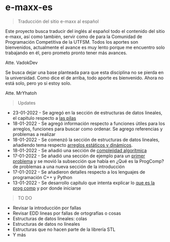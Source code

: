 # e-maxx-es

> Traducción del sitio e-maxx al español

Este proyecto busca traducir del inglés al español todo el contenido del sitio e-maxx, así como también, servir como de para la Comunidad de Programación Competitiva de la UTFSM. Todos los aportes son bienvenidos, actualmente el avance es muy lento porque me encuentro solo trabajando en él, pero prometo pronto tener más avances.

Atte. VadokDev

Se busca dejar una base planteada para que esta disciplina no se pierda en la universidad. Como dice el de arriba, todo aporte es bienvenido. Ahora no está solo, pero yo si estoy solo.

Atte. MrYhatoh

> Updates

* 23-01-2022 - Se agregó en la sección de estructuras de datos lineales, el capitulo respecto a [las pilas](edd_lineales/stack.md)
* 18-01-2022 - Se agregó información respecto a funciones útiles para los arreglos, funciones para buscar como ordenar. Se agrego referencias y problemas a realizar
* 18-01-2022 - Se comenzó la sección de estructuras de datos lineales, añadiendo tema respecto [arreglos estáticos y dinámicos](edd_lineales/arreglos.md).
* 18-01-2022 - Se añadió una sección de [complejidad algorítmica](/introduccion/complejidad.md)
* 17-01-2022 - Se añadió una sección de ejemplo para un [primer problema](introduccion/primer_problema.md) y se movió la subsección que había en ¿Qué es la ProgComp? de problemas a una nueva sección de la introducción
* 17-01-2022 - Se añadieron detalles respecto a los lenguajes de programación C++ y Python
* 13-01-2022 - Se desarrollo capítulo que intenta explicar lo [que es la prog comp](introduccion/que_es_cp.md) y por donde iniciarse 

> TO DO

* Revisar la introducción por fallas
* Revisar EDD lineas por fallas de ortografías o cosas
* Estructuras de datos lineales: colas
* Estructuras de datos no líneales
* Estructuras que no hacen parte de la librería STL
* Y más

